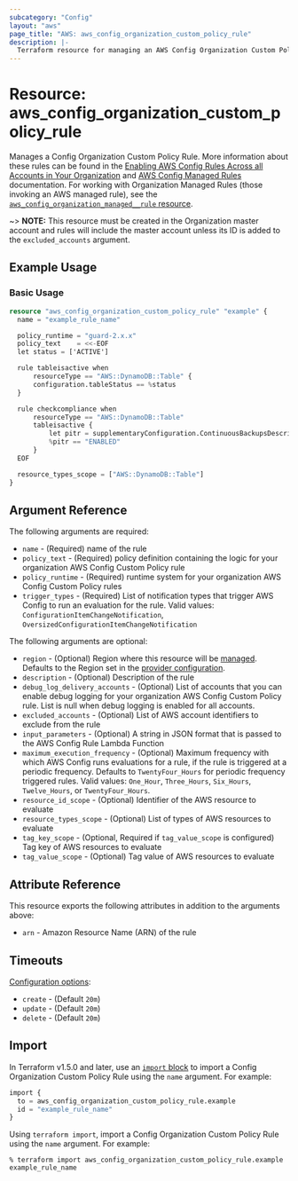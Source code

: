```yaml
---
subcategory: "Config"
layout: "aws"
page_title: "AWS: aws_config_organization_custom_policy_rule"
description: |-
  Terraform resource for managing an AWS Config Organization Custom Policy.
---
```


# Resource: aws_config_organization_custom_policy_rule

Manages a Config Organization Custom Policy Rule. More information about these rules can be found in the [Enabling AWS Config Rules Across all Accounts in Your Organization](https://docs.aws.amazon.com/config/latest/developerguide/config-rule-multi-account-deployment.html) and [AWS Config Managed Rules](https://docs.aws.amazon.com/config/latest/developerguide/evaluate-config_use-managed-rules.html) documentation. For working with Organization Managed Rules (those invoking an AWS managed rule), see the [`aws_config_organization_managed__rule` resource](/docs/providers/aws/r/config_organization_managed_rule.html).

~> **NOTE:** This resource must be created in the Organization master account and rules will include the master account unless its ID is added to the `excluded_accounts` argument.

## Example Usage

### Basic Usage

```terraform
resource "aws_config_organization_custom_policy_rule" "example" {
  name = "example_rule_name"

  policy_runtime = "guard-2.x.x"
  policy_text    = <<-EOF
  let status = ['ACTIVE']

  rule tableisactive when
      resourceType == "AWS::DynamoDB::Table" {
      configuration.tableStatus == %status
  }

  rule checkcompliance when
      resourceType == "AWS::DynamoDB::Table"
      tableisactive {
          let pitr = supplementaryConfiguration.ContinuousBackupsDescription.pointInTimeRecoveryDescription.pointInTimeRecoveryStatus
          %pitr == "ENABLED"
      }
  EOF

  resource_types_scope = ["AWS::DynamoDB::Table"]
}
```

## Argument Reference

The following arguments are required:

* `name` - (Required) name of the rule
* `policy_text` - (Required) policy definition containing the logic for your organization AWS Config Custom Policy rule
* `policy_runtime` - (Required)  runtime system for your organization AWS Config Custom Policy rules
* `trigger_types` - (Required) List of notification types that trigger AWS Config to run an evaluation for the rule. Valid values: `ConfigurationItemChangeNotification`, `OversizedConfigurationItemChangeNotification`

The following arguments are optional:

* `region` - (Optional) Region where this resource will be [managed](https://docs.aws.amazon.com/general/latest/gr/rande.html#regional-endpoints). Defaults to the Region set in the [provider configuration](https://registry.terraform.io/providers/hashicorp/aws/latest/docs#aws-configuration-reference).
* `description` - (Optional) Description of the rule
* `debug_log_delivery_accounts` - (Optional) List of accounts that you can enable debug logging for your organization AWS Config Custom Policy rule. List is null when debug logging is enabled for all accounts.
* `excluded_accounts` - (Optional) List of AWS account identifiers to exclude from the rule
* `input_parameters` - (Optional) A string in JSON format that is passed to the AWS Config Rule Lambda Function
* `maximum_execution_frequency` - (Optional) Maximum frequency with which AWS Config runs evaluations for a rule, if the rule is triggered at a periodic frequency. Defaults to `TwentyFour_Hours` for periodic frequency triggered rules. Valid values: `One_Hour`, `Three_Hours`, `Six_Hours`, `Twelve_Hours`, or `TwentyFour_Hours`.
* `resource_id_scope` - (Optional) Identifier of the AWS resource to evaluate
* `resource_types_scope` - (Optional) List of types of AWS resources to evaluate
* `tag_key_scope` - (Optional, Required if `tag_value_scope` is configured) Tag key of AWS resources to evaluate
* `tag_value_scope` - (Optional) Tag value of AWS resources to evaluate

## Attribute Reference

This resource exports the following attributes in addition to the arguments above:

* `arn` - Amazon Resource Name (ARN) of the rule

## Timeouts

[Configuration options](https://developer.hashicorp.com/terraform/language/resources/syntax#operation-timeouts):

* `create` - (Default `20m`)
* `update` - (Default `20m`)
* `delete` - (Default `20m`)

## Import

In Terraform v1.5.0 and later, use an [`import` block](https://developer.hashicorp.com/terraform/language/import) to import a Config Organization Custom Policy Rule using the `name` argument. For example:

```terraform
import {
  to = aws_config_organization_custom_policy_rule.example
  id = "example_rule_name"
}
```

Using `terraform import`, import a Config Organization Custom Policy Rule using the `name` argument. For example:

```console
% terraform import aws_config_organization_custom_policy_rule.example example_rule_name
```
